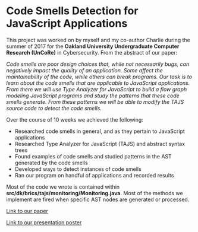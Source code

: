 # Code Smells Detection for JavaScript Applications

This project was worked on by myself and my co-author Charlie during the summer of 2017 for the <b>Oakland University Undergraduate Computer Research (UnCoRe)</b> in Cybersecurity. From the abstract of our paper:

<i>Code  smells  are  poor  design  choices  that,  while
not  necessarily  bugs,  can  negatively  impact  the  quality  of  an
application.  Some  affect  the  maintainability  of  the  code,  while
others  can  break  programs.  Our  task  is  to  learn  about  the
code smells that are applicable to JavaScript applications. From
there we will use Type Analyzer for JavaScript to build a flow
graph  modeling  JavaScript  programs  and  study  the  patterns
that these code smells generate. From these patterns we will be
able to modify the TAJS source code to detect the code smells.</i>

Over the course of 10 weeks we achieved the following:
- Researched code smells in general, and as they pertain to JavaScript applications
- Researched Type Analyzer for JavaScript (TAJS) and abstract syntax trees
- Found examples of code smells and studied patterns in the AST generated by the code smells
- Developed ways to detect instances of code smells
- Ran our program on handful of applications and recorded results

Most of the code we wrote is contained within <b>src/dk/brics/tajs/monitoring/Monitoring.java</b>. Most of the methods we implement are fired when specific AST nodes are generated or processed.

<a href="https://drive.google.com/open?id=1SBVO0elLIIsIf76855yEZpxrwsDbUguW">Link to our paper</a>

<a href="https://drive.google.com/open?id=1NL-xIbSGnnDXiO-AmE5bbpg49GrVgaEj">Link to our presentation poster</a>
